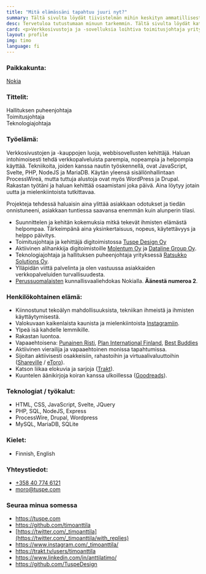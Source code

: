 ```yaml
---
title: "Mitä elämässäni tapahtuu juuri nyt?"
summary: Tältä sivulta löydät tiivistelmän mihin keskityn ammatillisesti ja henkilökohtaisessa elämässä.
desc: Tervetuloa tutustumaan minuun tarkemmin. Tältä sivulta löydät kattavasti kaiken mikä on minulle tärkeää tällä hetkellä ammatillisesti ja henkilökohtaisessa elämässä.
card: <p>Verkkosivustoja ja -sovelluksia loihtiva toimitusjohtaja yrityksessä Tuspe Design Oy sekä hallituksen puheenjohtaja ja teknologiajohtaja yrityksessä Ratsukko Solutions Oy.</p><p>Perussuomalaisten kuntavaaliehdokas Nokialla.<br><strong>Äänestä numeroa 2</strong>.</p>
layout: profile
img: timo
language: fi
---
```


### Paikkakunta:

[Nokia](https://goo.gl/maps/k437LzVrvYzhUvXV9 "Google Maps")

### Tittelit:

Hallituksen puheenjohtaja  
Toimitusjohtaja  
Teknologiajohtaja  

### Työelämä:

Verkkosivustojen ja -kauppojen luoja, webbisovellusten kehittäjä. Haluan intohimoisesti tehdä verkkopalveluista parempia, nopeampia ja helpompia käyttää. Tekniikoita, joiden kanssa nautin työskennellä, ovat JavaScript, Svelte, PHP, NodeJS ja MariaDB. Käytän yleensä sisällönhallintaan ProcessWireä, mutta tuttuja alustoja ovat myös WordPress ja Drupal. Rakastan työtäni ja haluan kehittää osaamistani joka päivä. Aina löytyy jotain uutta ja mielenkiintoista tutkittavaa.

Projekteja tehdessä haluaisin aina ylittää asiakkaan odotukset ja tiedän onnistuneeni, asiakkaan tuntiessa saavansa enemmän kuin alunperin tilasi.

- Suunnittelen ja kehitän kokemuksia mitkä tekevät ihmisten elämästä helpompaa. Tärkeimpänä aina yksinkertaisuus, nopeus, käytettävyys ja helppo päivitys.
- Toimitusjohtaja ja kehittäjä digitoimistossa [Tuspe Design Oy](https://tuspe.com/ "Digitoimisto Tuspe Design")
- Aktiivinen alihankkija digitoimistoille [Molentum Oy](https://molentum.fi/) ja [Dataline Group Oy](https://www.dataline.fi/).
- Teknologiajohtaja ja hallituksen puheenjohtaja yrityksessä [Ratsukko Solutions Oy](https://www.ratsukko.com/).
- Ylläpidän viittä palvelinta ja olen vastuussa asiakkaiden verkkopalveluiden turvallisuudesta.
- [Perussuomalaisten](https://www.perussuomalaiset.fi/) kunnallisvaaliehdokas Nokialla. **Äänestä numeroa 2**.

### Henkilökohtainen elämä:

- Kiinnostunut tekoälyn mahdollisuuksista, tekniikan ihmeistä ja ihmisten käyttäytymisestä.
- Valokuvaan kaikenlaista kaunista ja mielenkiintoista [Instagramiin](https://www.instagram.com/_timoanttila/).
- Ylpeä isä kahdelle lemmikille.
- Rakastan luontoa.
- Vapaaehtoisena: [Punainen Risti](https://www.punainenristi.fi/), [Plan International Finland](https://plan.fi/), [Best Buddies](https://www.tukiliitto.fi/toiminta/best-buddies-kaveritoiminta/ "Best Buddies -kaveritoiminta")
- Aktiivinen vierailija ja vapaaehtoinen monissa tapahtumissa.
- Sijoitan aktiivisesti osakkeisiin, rahastoihin ja virtuaalivaluuttoihin ([Shareville](https://shareville.fi/jasenet/timo-anttila/portfolios) / [eToro](https://www.etoro.com/people/timoanttila)).
- Katson liikaa elokuvia ja sarjoja ([Trakt](https://trakt.tv/users/timoanttila)).
- Kuuntelen äänikirjoja koiran kanssa ulkoillessa ([Goodreads](https://www.goodreads.com/timoanttila)).

### Teknologiat / työkalut:

- HTML, CSS, JavaScript, Svelte, JQuery
- PHP, SQL, NodeJS, Express
- ProcessWire, Drupal, Wordpress
- MySQL, MariaDB, SQLite

### Kielet:

- Finnish, English

### Yhteystiedot:

- <a href="tel:+358407746121" rel="nofollow">+358 40 774 6121</a>
- <a href="mailto:moro@tuspe.com" rel="nofollow">moro@tuspe.com</a>

### Seuraa minua somessa

- https://tuspe.com
- https://github.com/timoanttila
- [https://twitter.com/_timoanttila](https://twitter.com/_timoanttila/with_replies)
- https://www.instagram.com/_timoanttila/
- https://trakt.tv/users/timoanttila
- https://www.linkedin.com/in/anttilatimo/
- https://github.com/TuspeDesign
